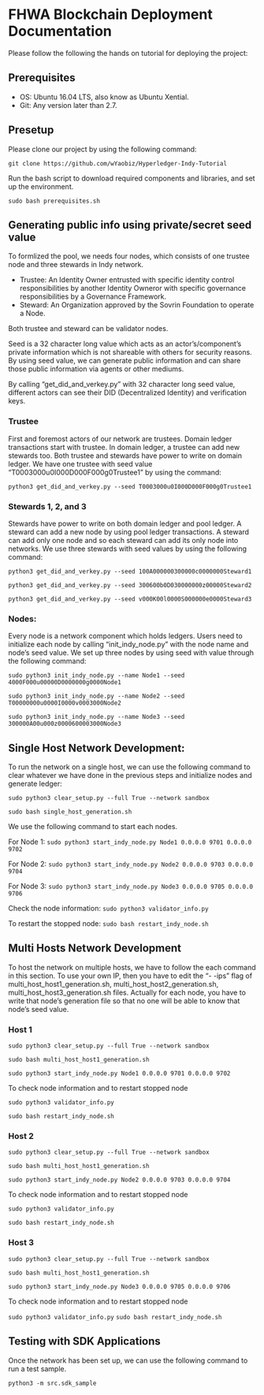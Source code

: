 # FHWA Blockchain Deployment Documentation
Please follow the following the hands on tutorial for deploying the project:


## Prerequisites
 - OS: Ubuntu 16.04 LTS, also know as Ubuntu Xential.
 - Git: Any version later than 2.7.

## Presetup  
Please clone our project by using the following command: 

`git clone https://github.com/wYaobiz/Hyperledger-Indy-Tutorial`

Run the bash script to download required components and libraries, and set up the environment.

`sudo bash prerequisites.sh`

## Generating public info using private/secret seed value
To formlized the pool, we needs four nodes, which consists of one trustee node and three stewards in Indy network. 

- Trustee: An Identity Owner entrusted with specific identity control responsibilities by another Identity Owneror with specific governance responsibilities by a Governance Framework. 
- Steward: An Organization approved by the Sovrin Foundation to operate a Node. 


Both trustee and steward can be validator nodes. 

Seed is a 32 character long value which acts as an actor’s/component’s private information which is not shareable with others for security reasons. By using seed value, we can generate public information and can share those public information via agents or other mediums.

By calling “get_did_and_verkey.py” with 32 character long seed value, different actors can see their DID (Decentralized Identity) and verification keys.

### Trustee 
First and foremost actors of our network are trustees. Domain ledger transactions start with trustee. In domain ledger, a trustee can add new stewards too. Both trustee and stewards have power to write on domain ledger. We have one trustee with seed value “T0003000u0I000D000F000g0Trustee1” by using the command: 

`python3 get_did_and_verkey.py --seed T0003000u0I000D000F000g0Trustee1`

### Stewards 1, 2, and 3
Stewards have power to write on both domain ledger and pool ledger. A steward can add a new node by using pool ledger transactions. A steward can add only one node and so each steward can add its only node into networks. We use three stewards with seed values by using the following command:

`python3 get_did_and_verkey.py --seed 100A000000300000c0000000Steward1`

`python3 get_did_and_verkey.py --seed 300600b0D030000000z00000Steward2`

`python3 get_did_and_verkey.py --seed v000K00l0000S000000e0000Steward3`

### Nodes:
Every node is a network component which holds ledgers. Users need to initialize each node by calling “init_indy_node.py” with the node name and node’s seed value. We set up three nodes by using seed with value through the following command: 

`sudo python3 init_indy_node.py --name Node1 --seed 4000F000u00000D0000000g0000Node1`

`sudo python3 init_indy_node.py --name Node2 --seed T00000000u0000I0000v0003000Node2`

`sudo python3 init_indy_node.py --name Node3 --seed 300000A00u000z0000600003000Node3`

## Single Host Network Development:
To run the network on a single host, we can use the following command to clear whatever we have done in the previous steps and initialize nodes and generate ledger:

`sudo python3 clear_setup.py --full True --network sandbox`

`sudo bash single_host_generation.sh`

We use the following command to start each nodes. 

For Node 1:
`sudo python3 start_indy_node.py Node1 0.0.0.0 9701 0.0.0.0 9702`

For Node 2: 
`sudo python3 start_indy_node.py Node2 0.0.0.0 9703 0.0.0.0 9704`

For Node 3:
`sudo python3 start_indy_node.py Node3 0.0.0.0 9705 0.0.0.0 9706`

Check the node information:
`sudo python3 validator_info.py`

To restart the stopped node: 
`sudo bash restart_indy_node.sh`


## Multi Hosts Network Development
To host the network on multiple hosts, we have to follow the each command in this section. To use your own IP, then you have to edit the “- -ips” flag of multi_host_host1_generation.sh, multi_host_host2_generation.sh, multi_host_host3_generation.sh files. Actually for each node, you have to write that node’s generation file so that no one will be able to know that node’s seed value. 

### Host 1
`sudo python3 clear_setup.py --full True --network sandbox`

`sudo bash multi_host_host1_generation.sh`

`sudo python3 start_indy_node.py Node1 0.0.0.0 9701 0.0.0.0 9702`

To check node information and to restart stopped node

`sudo python3 validator_info.py`

`sudo bash restart_indy_node.sh`

### Host 2
`sudo python3 clear_setup.py --full True --network sandbox`

`sudo bash multi_host_host1_generation.sh`

`sudo python3 start_indy_node.py Node2 0.0.0.0 9703 0.0.0.0 9704`

To check node information and to restart stopped node

`sudo python3 validator_info.py`

`sudo bash restart_indy_node.sh`


### Host 3
`sudo python3 clear_setup.py --full True --network sandbox`

`sudo bash multi_host_host1_generation.sh`

`sudo python3 start_indy_node.py Node3 0.0.0.0 9705 0.0.0.0 9706`

To check node information and to restart stopped node

`sudo python3 validator_info.py`
`sudo bash restart_indy_node.sh`


## Testing with SDK Applications
Once the network has been set up, we can use the following command to run a test sample. 

`python3 -m src.sdk_sample`

